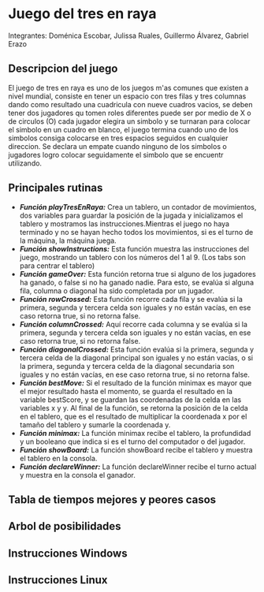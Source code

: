 # Juego del tres en raya  
Integrantes: Doménica Escobar, Julissa Ruales, Guillermo Álvarez, Gabriel Erazo  
## Descripcion del juego  
El juego de tres en raya es uno de los juegos m'as comunes que existen a nivel mundial, consiste en tener un espacio con tres filas y tres columnas dando como resultado una cuadricula con nueve cuadros vacios, se deben tener dos jugadores qu tomen roles diferentes puede ser por medio de X o de circulos (O) cada jugador elegira un simbolo y se turnaran para colocar el simbolo en un cuadro en blanco, el juego termina cuando uno de los simbolos consiga colocarse en tres espacios seguidos en cualquier direccion. Se declara un empate cuando ninguno de los simbolos o jugadores logro colocar seguidamente el simbolo que se encuentr utilizando.  
## Principales rutinas  
- ***Función playTresEnRaya:*** Crea un tablero, un contador de movimientos, dos variables para guardar la posición de la jugada y inicializamos el tablero y mostramos las instrucciones.Mientras el juego no haya terminado y no se hayan hecho todos los movimientos, si es el turno de la máquina, la máquina juega.  
- ***Función showInstructions:*** Esta función muestra las instrucciones del juego, mostrando un tablero con los números del 1 al 9. (Los tabs son para centrar el tablero)  
- ***Función gameOver:*** Esta función retorna true si alguno de los jugadores ha ganado, o false si no ha ganado nadie. Para esto, se evalúa si alguna fila, columna o diagonal ha sido completada por un jugador.  
- ***Función rowCrossed:*** Esta función recorre cada fila y se evalúa si la primera, segunda y tercera celda son iguales y no están vacías, en ese caso retorna true, si no retorna false.  
- ***Función columnCrossed:*** Aquí recorre cada columna y se evalúa si la primera, segunda y tercera celda son iguales y no están vacías, en ese caso retorna true, si no retorna false.  
- ***Función diagonalCrossed:*** Esta función evalúa si la primera, segunda y tercera celda de la diagonal principal son iguales y no están vacías, o si la primera, segunda y tercera celda de la diagonal secundaria son iguales y no están vacías, en ese caso retorna true, si no retorna false.  
- ***Función bestMove:*** Si el resultado de la función minimax es mayor que el mejor resultado hasta el momento, se guarda el resultado en la variable bestScore, y se guardan las coordenadas de la celda en las variables x y y. Al final de la función, se retorna la posición de la celda en el tablero, que es el resultado de multiplicar la coordenada x por el tamaño del tablero y sumarle la coordenada y.  
- ***Función minimax:*** La función minimax recibe el tablero, la profundidad y un booleano que indica si es el turno del computador o del jugador.  
- ***Función showBoard:*** La función showBoard recibe el tablero y muestra el tablero en la consola.  
- ***Función declareWinner:*** La función declareWinner recibe el turno actual y muestra en la consola el ganador.  
## Tabla de tiempos mejores y peores casos  
## Arbol de posibilidades  
## Instrucciones Windows  
## Instrucciones Linux  
